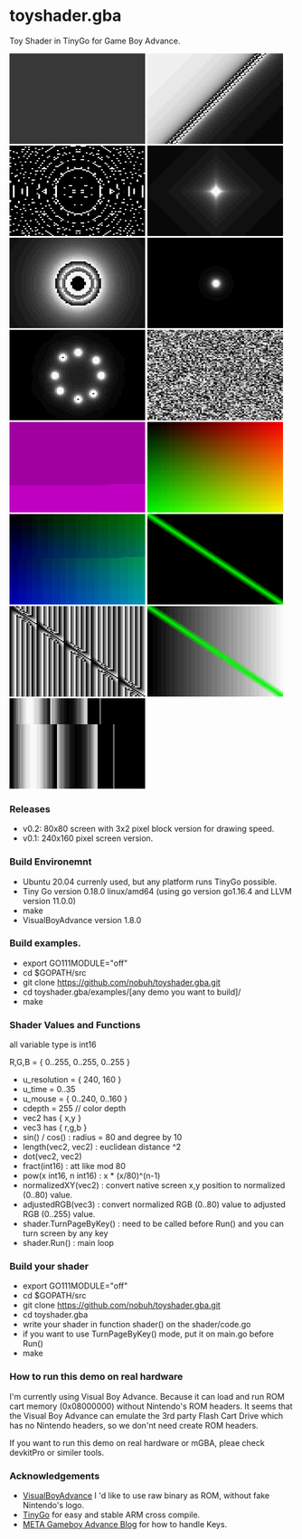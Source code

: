 # toyshader.gba

Toy Shader in TinyGo for Game Boy Advance.

![](https://github.com/nobuh/toyshader.gba/blob/master/examples/gray/gray.png)
![](https://github.com/nobuh/toyshader.gba/blob/master/examples/slope/slope.png)
![](https://github.com/nobuh/toyshader.gba/blob/master/examples/rings/rings.png)
![](https://github.com/nobuh/toyshader.gba/blob/master/examples/diamond/diamond.png)
![](https://github.com/nobuh/toyshader.gba/blob/master/examples/blackhole/blackhole.png)
![](https://github.com/nobuh/toyshader.gba/blob/master/examples/dot/dot.png)
![](https://github.com/nobuh/toyshader.gba/blob/master/examples/8dots/8dots.png)
![](https://github.com/nobuh/toyshader.gba/blob/master/examples/rand/rand.png)
![](https://github.com/nobuh/toyshader.gba/blob/master/examples/blinking/blinking.png)
![](https://github.com/nobuh/toyshader.gba/blob/master/examples/gradient/gradient.png)
![](https://github.com/nobuh/toyshader.gba/blob/master/examples/blinkinggradient/blinkinggradient.png)
![](https://github.com/nobuh/toyshader.gba/blob/master/examples/singleline/singleline.png)
![](https://github.com/nobuh/toyshader.gba/blob/master/examples/line/line.png)
![](https://github.com/nobuh/toyshader.gba/blob/master/examples/lineongradient/lineongradient.png)
![](https://github.com/nobuh/toyshader.gba/blob/master/examples/wave/wave.png)

### Releases

- v0.2: 80x80 screen with 3x2 pixel block version for drawing speed.
- v0.1: 240x160 pixel screen version.


### Build Environemnt

- Ubuntu 20.04 currenly used, but any platform runs TinyGo possible.
- Tiny Go version 0.18.0 linux/amd64 (using go version go1.16.4 and LLVM version 11.0.0)
- make
- VisualBoyAdvance version 1.8.0

### Build examples.

- export GO111MODULE="off"
- cd $GOPATH/src
- git clone https://github.com/nobuh/toyshader.gba.git
- cd toyshader.gba/examples/[any demo you want to build]/
- make

### Shader Values and Functions

all variable type is int16

R,G,B = { 0..255, 0..255, 0..255 }

- u_resolution = { 240, 160 }
- u_time = 0..35
- u_mouse = { 0..240, 0..160 }
- cdepth = 255 // color depth
- vec2 has { x,y } 
- vec3 has { r,g,b }
- sin() / cos() : radius = 80 and degree by 10
- length(vec2, vec2) : euclidean distance ^2
- dot(vec2, vec2) 
- fract(int16) : att like mod 80
- pow(x int16, n int16) : x * (x/80)^(n-1)
- normalizedXY(vec2) : convert native screen x,y position to normalized (0..80) value.
- adjustedRGB(vec3) : convert normalized RGB (0..80) value to adjusted RGB (0..255) value.
- shader.TurnPageByKey() : need to be called before Run() and you can turn screen by any key
- shader.Run() : main loop

### Build your shader

- export GO111MODULE="off"
- cd $GOPATH/src
- git clone https://github.com/nobuh/toyshader.gba.git
- cd toyshader.gba
- write your shader in function shader() on the shader/code.go
- if you want to use TurnPageByKey() mode, put it on main.go before Run()
- make

### How to run this demo on real hardware

I'm currently using Visual Boy Advance. Because it can load and run ROM cart memory (0x08000000) without Nintendo's ROM headers.
It seems that the Visual Boy Advance can emulate the 3rd party Flash Cart Drive which has no Nintendo headers, so we don'nt need create ROM headers.  

If you want to run this demo on real hardware or mGBA, pleae check devkitPro or similer tools.

### Acknowledgements

- [VisualBoyAdvance](https://board.vba-m.com/) I 'd like to use raw binary as ROM, without fake Nintendo's logo.
- [TinyGo](https://tinygo.org/) for easy and stable ARM cross compile.
- [META Gameboy Advance Blog](https://remyhax.xyz/posts/gba-blog/) for how to handle Keys.
